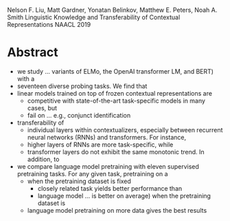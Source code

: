 Nelson F. Liu, Matt Gardner, Yonatan Belinkov, Matthew E. Peters, Noah A. Smith
Linguistic Knowledge and Transferability of Contextual Representations
NAACL 2019

# Abstract

* we study ... variants of ELMo, the OpenAI transformer LM, and BERT) with a
* seventeen diverse probing tasks. We find that
* linear models trained on top of frozen contextual representations are
  * competitive with state-of-the-art task-specific models in many cases, but
  * fail on ... e.g., conjunct identification
* transferability of
  * individual layers within contextualizers, especially
    between recurrent neural networks (RNNs) and transformers. For instance,
  * higher layers of RNNs are more task-specific, while
  * transformer layers do not exhibit the same monotonic trend. In addition, to
* we compare language model pretraining with eleven supervised pretraining
  tasks.  For any given task, pretraining on a
  * when the pretraining dataset is fixed
    * closely related task yields better performance than
    * language model ... is better on average) when the pretraining dataset is
  * language model pretraining on more data gives the best results
